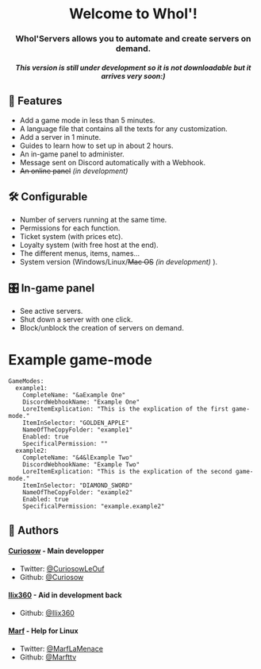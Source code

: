 
<h1 align="center">Welcome to Whol'!</h1>
<h3 align="center">Whol'Servers allows you to automate and create servers on demand.</h3>
<h5 align="center">This version is still under development so it is not downloadable but it arrives very soon:)</h5>

## 🧐 Features    
- Add a game mode in less than 5 minutes.
- A language file that contains all the texts for any customization.
- Add a server in 1 minute.
- Guides to learn how to set up in about 2 hours.
- An in-game panel to administer.
- Message sent on Discord automatically with a Webhook.
- ~~An online panel~~ *(in development)*

## 🛠️ Configurable    
- Number of servers running at the same time.
- Permissions for each function.
- Ticket system (with prices etc).
- Loyalty system (with free host at the end).
- The different menus, items, names...
- System version (Windows/Linux/~~Mac OS~~ *(in development)* ).
        
## 🎛️ In-game panel
- See active servers.
- Shut down a server with one click.
- Block/unblock the creation of servers on demand.

# Example game-mode
```
GameModes:
  example1:
    CompleteName: "&aExample One"
    DiscordWebhookName: "Example One"
    LoreItemExplication: "This is the explication of the first game-mode."
    ItemInSelector: "GOLDEN_APPLE"
    NameOfTheCopyFolder: "example1"
    Enabled: true
    SpecificalPermission: ""
  example2:
    CompleteName: "&4&lExample Two"
    DiscordWebhookName: "Example Two"
    LoreItemExplication: "This is the explication of the second game-mode."
    ItemInSelector: "DIAMOND_SWORD"
    NameOfTheCopyFolder: "example2"
    Enabled: true
    SpecificalPermission: "example.example2"
```

## 🙇 Authors
#### [Curiosow](https://github.com/Curiosow) - Main developper
- Twitter: [@CuriosowLeOuf](https://twitter.com/CuriosowLeOuf)
- Github: [@Curiosow](https://github.com/curiosow)
#### [Ilix360](https://github.com/ilix360) - Aid in development back
 - Github: [@Ilix360](https://github.com/ilix360)
#### [Marf](https://github.com/MarftTv) - Help for Linux
- Twitter: [@MarfLaMenace](https://twitter.com/marflamenace)
- Github: [@Marfttv](https://github.com/marfttv)
